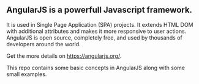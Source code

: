 <h2>AngularJS is a powerfull Javascript framework.</h2> 
<p>It is used in Single Page Application (SPA) projects. It extends HTML DOM with additional attributes and makes it more responsive to user actions. AngularJS is open source, completely free, and used by thousands of developers around the world.</p>
Get the more details on <a href="https://angularjs.org/">https://angularjs.org/</a>.

This repo contains some basic concepts in AngularJS along with some small examples.
